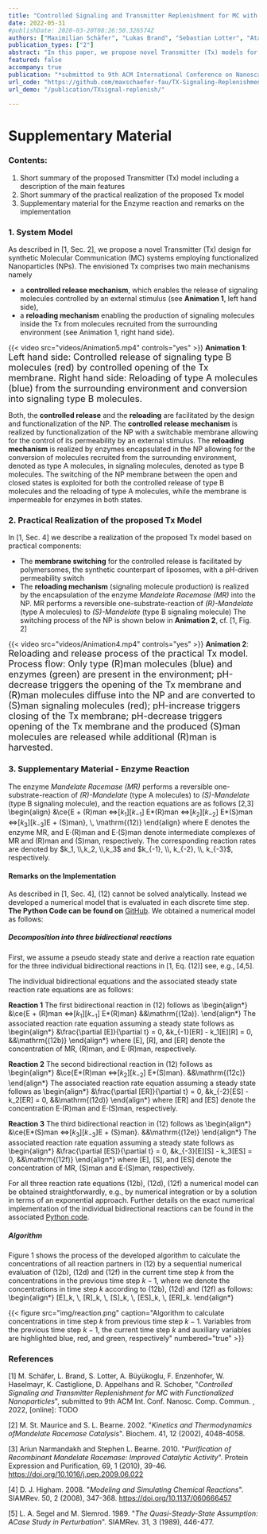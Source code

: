 ```yaml
---
title: "Controlled Signaling and Transmitter Replenishment for MC with Functionalized Nanoparticles"
date: 2022-05-31
#publishDate: 2020-03-20T08:26:50.326574Z
authors: ["Maximilian Schäfer", "Lukas Brand", "Sebastian Lotter", "Atakan Büyüoglu", "Franz Enzenhofer", "Werner Haselmayr", "Kathrin Castiglione", "Dietmar Appelhans", "Robert Schober"]
publication_types: ["2"]
abstract: "In this paper, we propose novel Transmitter (Tx) models for Molecular Communication (MC) systems based on functionalized Nanoparticles (NPs). Current Tx models often rely on simplifying assumptions for the molecule release and replenishment mechanisms. In contrast, we propose a Tx model where the signaling molecule release is controlled by a switchable membrane driven by an external trigger. Moreover, we propose a reloading mechanism, where signaling molecules are harvested based on an enzymatic reaction. Hence, no repeated injection of signaling molecules is required. For the proposed system, we develop a general mathematical description in terms of a discrete-time transfer function model. Furthermore, we investigate two realizations of the proposed Tx model, i.e., an idealized Tx relying on simplifying assumptions, and a realistic Tx employing practical components for the reloading and release mechanisms. Finally, we numerically evaluate the proposed model and compare our results to stochastic Particle Based Simulation (PBS). "
featured: false
accompany: true
publication: "*submitted to 9th ACM International Conference on Nanoscale Computing and Communication*"
url_code: "https://github.com/maxschaefer-fau/TX-Signaling-Replenishment-MC"
url_demo: "/publication/TXsignal-replenish/"	

---
```


# Supplementary Material

### Contents:
1. Short summary of the proposed Transmitter (Tx) model including a description of the main features
2. Short summary of the practical realization of the proposed Tx model
3. Supplementary material for the Enzyme reaction and remarks on the implementation 

### 1. System Model 

As described in [1, Sec. 2], we propose a novel Transmitter (Tx) design for synthetic Molecular Communication (MC) systems employing functionalized Nanoparticles (NPs). The envisioned Tx comprises two main mechanisms namely 

- a __controlled release mechanism__, which enables the release of signaling molecules controlled by an external stimulus (see __Animation 1__, left hand side),
- a __reloading mechanism__ enabling the production of signaling molecules inside the Tx from molecules recruited from the surrounding environment (see Animation 1, right hand side).

{{< video src="videos/Animation5.mp4" controls="yes" >}}
__Animation 1__: <font size="4">Left hand side: Controlled release of signaling type B molecules (red) by controlled opening of the Tx membrane. Right hand side: Reloading of type A molecules (blue) from the surrounding environment and conversion into signaling type B molecules.</font>

Both, the __controlled release__ and the __reloading__ are facilitated by the design and functionalization of the NP. The __controlled release mechanism__ is realized by functionalization of the NP with a switchable membrane allowing for the control of its permeability by an external stimulus.
The __reloading mechanism__ is realized by enzymes encapsulated in the NP allowing for the conversion of molecules recruited from the surrounding environment, denoted as type A molecules, in signaling molecules, denoted as type B molecules. 
The switching of the NP membrane between the open and closed states is exploited for both the controlled release of type B molecules and the reloading of type A molecules, while the membrane is impermeable for enzymes in both states. 



### 2. Practical Realization of the proposed Tx Model 

In [1, Sec. 4] we describe a realization of the proposed Tx model based on practical components: 
- The __membrane switching__ for the controlled release is facilitated by polymersomes, the synthetic counterpart of liposomes, with a pH-driven permeability switch
- The __reloading mechanism__ (signaling molecule production) is realized by the encapsulation of the enzyme _Mandelate Racemase (MR)_ into the NP. MR performs a reversible one-substrate-reaction of _(R)-Mandelate_ (type A molecules) to _(S)-Mandelate_ (type B signaling molecule)
The switching process of the NP is shown below in __Animation 2__, cf. [1, Fig. 2]

{{< video src="videos/Animation4.mp4" controls="yes" >}}
__Animation 2__: <font size="4">Reloading and release process of the practical Tx model. Process flow:
	Only type (R)man molecules (blue) and enzymes (green) are present in the environment; 
	pH-decrease triggers the opening of the Tx membrane and (R)man molecules diffuse into the NP and are converted to (S)man signaling molecules (red); pH-increase triggers closing of the Tx membrane; pH-decrease triggers opening of the Tx membrane and the produced (S)man molecules are released while additional (R)man is harvested. 
    </font>

### 3. Supplementary Material - Enzyme Reaction

The enzyme _Mandelate Racemase (MR)_ performs a reversible one-substrate-reaction of _(R)-Mandelate_ (type A molecules) to _(S)-Mandelate_ (type B signaling molecule), and the reaction equations are as follows [2,3]
\begin{align}
&\ce{E + (R)man <=>[$k_1$][$k_{-1}$] E*(R)man <=>[$k_2$][$k_{-2}$] E*(S)man 
	<=>[$k_3$][$k_{-3}$]E + (S)man}, \\, \mathrm{(12)}
\end{align}
where E denotes the enzyme MR, and E$\cdot$(R)man and E$\cdot$(S)man denote intermediate complexes of MR and (R)man and (S)man, respectively. 
The corresponding reaction rates are denoted by $k_1, \\,k_2, \\,k_3$ and $k_{-1}, \\, k_{-2}, \\, k_{-3}$, respectively. 

#### Remarks on the Implementation 

As described in [1, Sec. 4], (12) cannot be solved analytically. Instead we developed a numerical model that is evaluated in each discrete time step. __The Python Code can be found on__ [GitHub](https://github.com/maxschaefer-fau/TX-Signaling-Replenishment-MC).
We obtained a numerical model as follows: 

##### Decomposition into three bidirectional reactions
First, we assume a pseudo steady state and derive a reaction rate equation for the three individual bidirectional reactions in [1, Eq. (12)] see, e.g., [4,5].

The individual bidirectional equations and the associated steady state reaction rate equations are as follows:

__Reaction 1__
The first bidirectional reaction in (12) follows as
\begin{align*}
&\ce{E + (R)man <=>[$k_1$][$k_{-1}$] E*(R)man} &&\mathrm{(12a)}.
\end{align*}
The associated reaction rate equation assuming a steady state follows as 
\begin{align*}
&\frac{\partial [E]}{\partial t} = 0, &k_{-1}[ER] - k_1[E][R] = 0, &&\mathrm{(12b)}
\end{align*}
where [E], [R], and [ER] denote the concentration of MR, (R)man, and E$\cdot$(R)man, respectively.

__Reaction 2__
The second bidirectional reaction in (12) follows as 
\begin{align*}
&\ce{E*(R)man <=>[$k_2$][$k_{-2}$] E*(S)man}. &&\mathrm{(12c)}
\end{align*}
The associated reaction rate equation assuming a steady state follows as 
\begin{align*}
&\frac{\partial [ER]}{\partial t} = 0, &k_{-2}[ES] - k_2[ER] = 0, &&\mathrm{(12d)}
\end{align*}
where [ER] and [ES] denote the concentration E$\cdot$(R)man and E$\cdot$(S)man, respectively.

__Reaction 3__
The third bidirectional reaction in (12) follows as 
\begin{align*}
&\ce{E*(S)man 
	<=>[$k_3$][$k_{-3}$]E + (S)man}. &&\mathrm{(12e)}
\end{align*}
The associated reaction rate equation assuming a steady state follows as 
\begin{align*}
&\frac{\partial [ES]}{\partial t} = 0, &k_{-3}[E][S] - k_3[ES] = 0, &&\mathrm{(12f)}
\end{align*}
where [E], [S], and [ES] denote the concentration of MR, (S)man and E$\cdot$(S)man, respectively.

For all three reaction rate equations (12b), (12d), (12f) a numerical model can be obtained straightforwardly, e.g., by numerical integration or by a solution in terms of an exponential approach. Further details on the exact numerical implementation of the individual bidirectional reactions can be found in the associated [Python code](https://github.com/maxschaefer-fau/TX-Signaling-Replenishment-MC).

##### Algorithm

Figure 1 shows the process of the developed algorithm to calculate the concentrations of all reaction partners in (12) by a sequential numerical evaluation of  (12b), (12d) and (12f) in the current time step $k$ from the concentrations in the previous time step $k-1$, where we denote the concentrations in time step $k$ according to (12b), (12d) and (12f) as follows:
\begin{align*}
[E]_k, \\, [R]_k, \\, [S]_k, \\, [ES]_k, \\, [ER]_k. 
\end{align*}

{{< figure src="img/reaction.png" caption="Algorithm to calculate concentrations in time step $k$ from previous time step $k-1$. Variables from the previous time step $k-1$, the current time step $k$ and auxiliary variables are highlighted blue, red, and green, respectively" numbered="true" >}}

<!---
__Conditions__
 The derived numerical model (see [GitHub](https://github.com/maxschaefer-fau/TX-Signaling-Replenishment-MC)) based on the decomposition of (12) is valid under the following conditions: 
- As the individual reaction parts are evaluated sequentially, the discrete time step ($T$ in [1]) has to be small enough (Also holds for other numerical integration methods)
- The backward and forward reaction rates are in a similar range which is fulfilled for the considered enzyme MR 

The validity of our developed numerical model is verified in [1] by the excellent agreement with the results obtained from Particle Based Simulation (PBS).
-->
<!---
##### Alternative Numerical Model 

Alternatively, a numerical model for the MR reaction can be obtained by transforming (12) fully into reaction rate equations without further assumptions. This leads to the set of Ordinary Differential Equations (ODEs):
\begin{align*}
\frac{\partial [E]}{\partial t} &= k_{-1}[ER] - k_1[E][R] + k_3 [ES] - k_{-3}[E][S],\\\
\frac{\partial [ER]}{\partial t} &= k_1 [E][R] - k_{-1} [ER] + k_{-2} [ES] - k_2 [ER],\\\
\frac{\partial [ES]}{\partial t} &= k_{-3} [E][S] - k_{3}[ES] + k_2 [ER] - k_{-2} [ES],\\\
\frac{\partial [R]}{\partial t} &= k_{-1}[ER] - k_1[E][R],\\\
\frac{\partial [S]}{\partial t} &= k_3[ES] - k_{-3} [E][S],
\end{align*}
where [E], [R], [S], [ER], and [ES], denote the concentration of MR, (R)man, (S)man, E$\cdot$(R)man and E$\cdot$(S)man, respectively.

This set of ODEs can be solved by different numerical methods, e.g., numerical integration or Euler Method, see [4] and references within for details.
-->
###  References 
[1] M. Schäfer, L. Brand, S. Lotter, A. Büyükoglu, F. Enzenhofer, W. Haselmayr, K. Castiglione, D. Appelhans and R. Schober, "_Controlled Signaling and Transmitter Replenishment for MC with Functionalized Nanoparticles_", submitted to 9th ACM Int. Conf. Nanosc. Comp. Commun. , 2022, [online]: TODO

[2] M. St. Maurice and S. L. Bearne. 2002. "_Kinetics and Thermodynamics ofMandelate Racemase Catalysis_". Biochem. 41, 12 (2002), 4048-4058. 

[3] Ariun Narmandakh and Stephen L. Bearne. 2010. "_Purification of Recombinant Mandelate Racemase: Improved Catalytic Activity_". Protein Expression and Purification, 69, 1 (2010), 39-46. https://doi.org/10.1016/j.pep.2009.06.022

[4] D. J. Higham. 2008. "_Modeling and Simulating Chemical Reactions_". SIAMRev. 50, 2 (2008), 347-368. https://doi.org/10.1137/060666457

[5] L. A. Segel and M. Slemrod. 1989. "_The Quasi-Steady-State Assumption: ACase Study in Perturbation_". SIAMRev. 31, 3 (1989), 446-477.